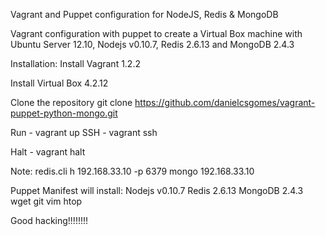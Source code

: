 Vagrant and Puppet configuration for NodeJS, Redis & MongoDB

Vagrant configuration with puppet to create a Virtual Box machine with Ubuntu Server 12.10, Nodejs v0.10.7, Redis 2.6.13 and MongoDB 2.4.3


Installation:
Install Vagrant 1.2.2

Install Virtual Box 4.2.12

Clone the repository git clone https://github.com/danielcsgomes/vagrant-puppet-python-mongo.git

Run - vagrant up
SSH - vagrant ssh

Halt - vagrant halt


Note:
redis.cli h 192.168.33.10 -p 6379
mongo 192.168.33.10

Puppet Manifest will install:
Nodejs v0.10.7
Redis 2.6.13
MongoDB 2.4.3
wget
git
vim
htop

Good hacking!!!!!!!!
